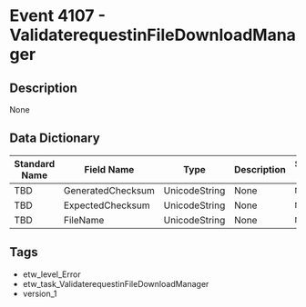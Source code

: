 # Event 4107 - ValidaterequestinFileDownloadManager

## Description
None

## Data Dictionary
|Standard Name|Field Name|Type|Description|Sample Value|
|---|---|---|---|---|
|TBD|GeneratedChecksum|UnicodeString|None|`None`|
|TBD|ExpectedChecksum|UnicodeString|None|`None`|
|TBD|FileName|UnicodeString|None|`None`|

## Tags
* etw_level_Error
* etw_task_ValidaterequestinFileDownloadManager
* version_1